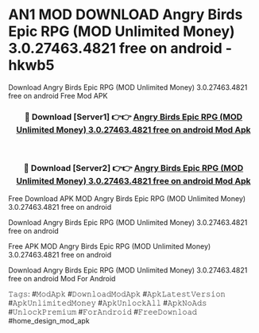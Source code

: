 # AN1 MOD DOWNLOAD Angry Birds Epic RPG (MOD Unlimited Money) 3.0.27463.4821 free on android - hkwb5
Download Angry Birds Epic RPG (MOD Unlimited Money) 3.0.27463.4821 free on android Free Mod APK

<div align="center">
<h3>🔴 Download [Server1] 👉👉 <a href="https://apk-comot.site?title=Angry_Birds_Epic_RPG_(MOD_Unlimited_Money)_3.0.27463.4821_free_on_android">Angry Birds Epic RPG (MOD Unlimited Money) 3.0.27463.4821 free on android Mod Apk</a></h3><br>

<h3>🔴 Download [Server2] 👉👉 <a href="https://apk-comot.site?title=Angry_Birds_Epic_RPG_(MOD_Unlimited_Money)_3.0.27463.4821_free_on_android">Angry Birds Epic RPG (MOD Unlimited Money) 3.0.27463.4821 free on android Mod Apk</a></h3>
</div>


Free Download APK MOD Angry Birds Epic RPG (MOD Unlimited Money) 3.0.27463.4821 free on android

Download Angry Birds Epic RPG (MOD Unlimited Money) 3.0.27463.4821 free on android 

Free APK MOD Angry Birds Epic RPG (MOD Unlimited Money) 3.0.27463.4821 free on android 

Download Angry Birds Epic RPG (MOD Unlimited Money) 3.0.27463.4821 free on android Mod For Android

𝚃𝚊𝚐𝚜: #𝙼𝚘𝚍𝙰𝚙𝚔 #𝙳𝚘𝚠𝚗𝚕𝚘𝚊𝚍𝙼𝚘𝚍𝙰𝚙𝚔 #𝙰𝚙𝚔𝙻𝚊𝚝𝚎𝚜𝚝𝚅𝚎𝚛𝚜𝚒𝚘𝚗 #𝙰𝚙𝚔𝚄𝚗𝚕𝚒𝚖𝚒𝚝𝚎𝚍𝙼𝚘𝚗𝚎𝚢 #𝙰𝚙𝚔𝚄𝚗𝚕𝚘𝚌𝚔𝙰𝚕𝚕 #𝙰𝚙𝚔𝙽𝚘𝙰𝚍𝚜 #𝚄𝚗𝚕𝚘𝚌𝚔𝙿𝚛𝚎𝚖𝚒𝚞𝚖 #𝙵𝚘𝚛𝙰𝚗𝚍𝚛𝚘𝚒𝚍 #𝙵𝚛𝚎𝚎𝙳𝚘𝚠𝚗𝚕𝚘𝚊𝚍 #home_design_mod_apk